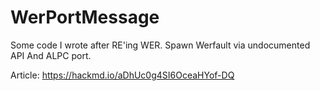 # WerPortMessage

Some code I wrote after RE'ing WER. Spawn Werfault via undocumented API And ALPC port.

Article: https://hackmd.io/aDhUc0g4SI6OceaHYof-DQ
